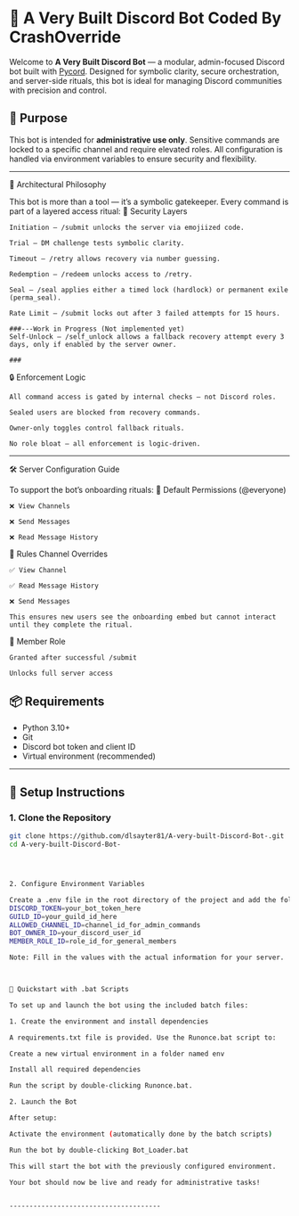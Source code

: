 # 🤖 A Very Built Discord Bot Coded By CrashOverride

Welcome to **A Very Built Discord Bot** — a modular, admin-focused Discord bot built with [Pycord](https://docs.pycord.dev). Designed for symbolic clarity, secure orchestration, and server-side rituals, this bot is ideal for managing Discord communities with precision and control.

## 🔐 Purpose

This bot is intended for **administrative use only**. Sensitive commands are locked to a specific channel and require elevated roles. All configuration is handled via environment variables to ensure security and flexibility.

---
🧱 Architectural Philosophy

This bot is more than a tool — it’s a symbolic gatekeeper. Every command is part of a layered access ritual:
🧩 Security Layers

    Initiation — /submit unlocks the server via emojiized code.

    Trial — DM challenge tests symbolic clarity.

    Timeout — /retry allows recovery via number guessing.

    Redemption — /redeem unlocks access to /retry.

    Seal — /seal applies either a timed lock (hardlock) or permanent exile (perma_seal).

    Rate Limit — /submit locks out after 3 failed attempts for 15 hours.

    ###---Work in Progress (Not implemented yet)
	Self-Unlock — /self_unlock allows a fallback recovery attempt every 3 days, only if enabled by the server owner.
	
	### 

🔒 Enforcement Logic

    All command access is gated by internal checks — not Discord roles.

    Sealed users are blocked from recovery commands.

    Owner-only toggles control fallback rituals.

    No role bloat — all enforcement is logic-driven.
	
---
🛠️ Server Configuration Guide

To support the bot’s onboarding rituals:
🔸 Default Permissions (@everyone)

    ❌ View Channels

    ❌ Send Messages

    ❌ Read Message History

🔸 Rules Channel Overrides

    ✅ View Channel

    ✅ Read Message History

    ❌ Send Messages

    This ensures new users see the onboarding embed but cannot interact until they complete the ritual.

🔸 Member Role

    Granted after successful /submit

    Unlocks full server access





## 📦 Requirements

- Python 3.10+
- Git
- Discord bot token and client ID
- Virtual environment (recommended)

---

## 🚀 Setup Instructions

### 1. Clone the Repository
```bash
git clone https://github.com/dlsayter81/A-very-built-Discord-Bot-.git
cd A-very-built-Discord-Bot-




2. Configure Environment Variables

Create a .env file in the root directory of the project and add the following variables:
DISCORD_TOKEN=your_bot_token_here
GUILD_ID=your_guild_id_here
ALLOWED_CHANNEL_ID=channel_id_for_admin_commands
BOT_OWNER_ID=your_discord_user_id
MEMBER_ROLE_ID=role_id_for_general_members

Note: Fill in the values with the actual information for your server.



🔧 Quickstart with .bat Scripts

To set up and launch the bot using the included batch files:

1. Create the environment and install dependencies

A requirements.txt file is provided. Use the Runonce.bat script to:

Create a new virtual environment in a folder named env

Install all required dependencies

Run the script by double-clicking Runonce.bat.

2. Launch the Bot

After setup:

Activate the environment (automatically done by the batch scripts)

Run the bot by double-clicking Bot_Loader.bat

This will start the bot with the previously configured environment.

Your bot should now be live and ready for administrative tasks!


--------------------------------------
